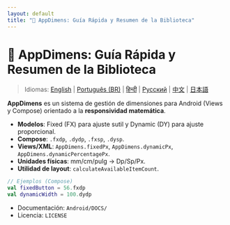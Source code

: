 ```yaml
---
layout: default
title: "🚀 AppDimens: Guía Rápida y Resumen de la Biblioteca"
---
```


# 🚀 AppDimens: Guía Rápida y Resumen de la Biblioteca

> Idiomas: [English](../../../../Android/appdimens_all/README.md) | [Português (BR)](../../pt-BR/Android/appdimens_all/README.md) | [हिन्दी](../../hi/Android/appdimens_all/README.md) | [Русский](../../ru/Android/appdimens_all/README.md) | [中文](../../zh/Android/appdimens_all/README.md) | [日本語](../../ja/Android/appdimens_all/README.md)

**AppDimens** es un sistema de gestión de dimensiones para Android (Views y Compose) orientado a la **responsividad matemática**.

- **Modelos**: Fixed (FX) para ajuste sutil y Dynamic (DY) para ajuste proporcional.
- **Compose**: `.fxdp`, `.dydp`, `.fxsp`, `.dysp`.
- **Views/XML**: `AppDimens.fixedPx`, `AppDimens.dynamicPx`, `AppDimens.dynamicPercentagePx`.
- **Unidades físicas**: mm/cm/pulg → Dp/Sp/Px.
- **Utilidad de layout**: `calculateAvailableItemCount`.

```kotlin
// Ejemplos (Compose)
val fixedButton = 56.fxdp
val dynamicWidth = 100.dydp
```

- Documentación: `Android/DOCS/`
- Licencia: `LICENSE`

